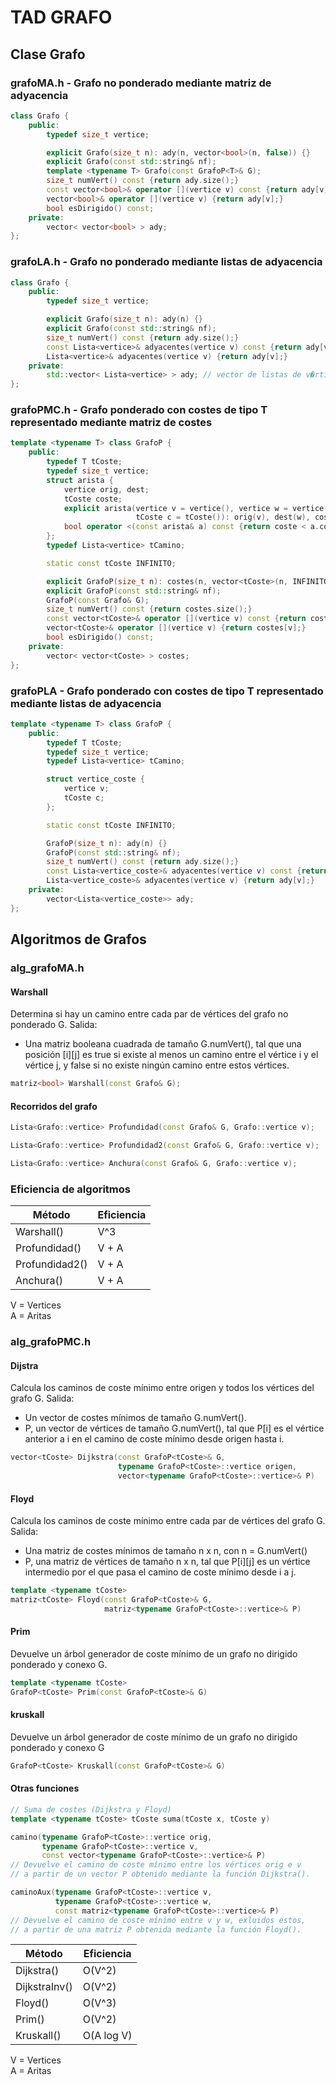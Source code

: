 # TAD GRAFO

## Clase Grafo

### grafoMA.h - Grafo no ponderado mediante matriz de adyacencia

```cpp
class Grafo {
    public:
        typedef size_t vertice;

        explicit Grafo(size_t n): ady(n, vector<bool>(n, false)) {}
        explicit Grafo(const std::string& nf);
        template <typename T> Grafo(const GrafoP<T>& G);
        size_t numVert() const {return ady.size();}
        const vector<bool>& operator [](vertice v) const {return ady[v];}
        vector<bool>& operator [](vertice v) {return ady[v];}
        bool esDirigido() const;
    private:
        vector< vector<bool> > ady;
};
```

### grafoLA.h - Grafo no ponderado mediante listas de adyacencia

```cpp
class Grafo {
    public:
        typedef size_t vertice;

        explicit Grafo(size_t n): ady(n) {}
        explicit Grafo(const std::string& nf);
        size_t numVert() const {return ady.size();}
        const Lista<vertice>& adyacentes(vertice v) const {return ady[v];}
        Lista<vertice>& adyacentes(vertice v) {return ady[v];}
    private:
        std::vector< Lista<vertice> > ady; // vector de listas de v�rtices
};
```

### grafoPMC.h - Grafo ponderado con costes de tipo T representado mediante matriz de costes

```cpp
template <typename T> class GrafoP {
    public:
        typedef T tCoste;
        typedef size_t vertice;
        struct arista {
            vertice orig, dest;
            tCoste coste;
            explicit arista(vertice v = vertice(), vertice w = vertice(),
                            tCoste c = tCoste()): orig(v), dest(w), coste(c) {}
            bool operator <(const arista& a) const {return coste < a.coste;}
        };
        typedef Lista<vertice> tCamino;

        static const tCoste INFINITO;

        explicit GrafoP(size_t n): costes(n, vector<tCoste>(n, INFINITO)) {}
        explicit GrafoP(const std::string& nf);
        GrafoP(const Grafo& G);
        size_t numVert() const {return costes.size();}
        const vector<tCoste>& operator [](vertice v) const {return costes[v];}
        vector<tCoste>& operator [](vertice v) {return costes[v];}
        bool esDirigido() const;
    private:
        vector< vector<tCoste> > costes;
};
```

### grafoPLA - Grafo ponderado con costes de tipo T representado mediante listas de adyacencia

```cpp
template <typename T> class GrafoP {
    public:
        typedef T tCoste;
        typedef size_t vertice;
        typedef Lista<vertice> tCamino;

        struct vertice_coste {
            vertice v;
            tCoste c;
        };

        static const tCoste INFINITO;

        GrafoP(size_t n): ady(n) {}
        GrafoP(const std::string& nf);
        size_t numVert() const {return ady.size();}
        const Lista<vertice_coste>& adyacentes(vertice v) const {return ady[v];}
        Lista<vertice_coste>& adyacentes(vertice v) {return ady[v];}
    private:
        vector<Lista<vertice_coste>> ady;
};
```

## Algoritmos de Grafos

### alg_grafoMA.h

#### Warshall

Determina si hay un camino entre cada par de vértices del grafo no ponderado G.
Salida:

- Una matriz booleana cuadrada de tamaño G.numVert(), tal que una posición
[i][j] es true si existe al menos un camino entre el vértice i y el vértice j, y
false si no existe ningún camino entre estos vértices.

```cpp
matriz<bool> Warshall(const Grafo& G);
```

#### Recorridos del grafo

```cpp
Lista<Grafo::vertice> Profundidad(const Grafo& G, Grafo::vertice v);
```

```cpp
Lista<Grafo::vertice> Profundidad2(const Grafo& G, Grafo::vertice v);
```

```cpp
Lista<Grafo::vertice> Anchura(const Grafo& G, Grafo::vertice v);
```

### Eficiencia de algoritmos

| Método             | Eficiencia     |
|--------------------|----------------|
| Warshall()         | V^3            |
| Profundidad()      | V + A          |
| Profundidad2()     | V + A          |
| Anchura()          | V + A          |

V = Vertices  
A = Aritas

### alg_grafoPMC.h

#### Dijstra

Calcula los caminos de coste mínimo entre origen y todos los vértices del grafo G.
Salida:

- Un vector de costes mínimos de tamaño G.numVert().
- P, un vector de vértices de tamaño G.numVert(), tal que P[i] es el vértice
anterior a i en el camino de coste mínimo desde origen hasta i.

```cpp
vector<tCoste> Dijkstra(const GrafoP<tCoste>& G,
                        typename GrafoP<tCoste>::vertice origen,
                        vector<typename GrafoP<tCoste>::vertice>& P)
```

#### Floyd

Calcula los caminos de coste mínimo entre cada par de vértices del grafo G.
Salida:

- Una matriz de costes mínimos de tamaño n x n, con n = G.numVert()
- P, una matriz de vértices de tamaño n x n, tal que P[i][j] es un vértice
intermedio por el que pasa el camino de coste mínimo desde i a j.

```cpp
template <typename tCoste>
matriz<tCoste> Floyd(const GrafoP<tCoste>& G,
                     matriz<typename GrafoP<tCoste>::vertice>& P)
```

#### Prim

Devuelve un árbol generador de coste mínimo de un grafo no dirigido ponderado
y conexo G.

```cpp
template <typename tCoste>
GrafoP<tCoste> Prim(const GrafoP<tCoste>& G)
```

#### kruskall

Devuelve un árbol generador de coste mínimo de un grafo no dirigido ponderado
y conexo G

```cpp
GrafoP<tCoste> Kruskall(const GrafoP<tCoste>& G)
```

#### Otras funciones

```cpp
// Suma de costes (Dijkstra y Floyd)
template <typename tCoste> tCoste suma(tCoste x, tCoste y)

camino(typename GrafoP<tCoste>::vertice orig,
       typename GrafoP<tCoste>::vertice v,
       const vector<typename GrafoP<tCoste>::vertice>& P)
// Devuelve el camino de coste mínimo entre los vértices orig e v
// a partir de un vector P obtenido mediante la función Dijkstra().

caminoAux(typename GrafoP<tCoste>::vertice v,
          typename GrafoP<tCoste>::vertice w,
          const matriz<typename GrafoP<tCoste>::vertice>& P)
// Devuelve el camino de coste mínimo entre v y w, exluidos estos,
// a partir de una matriz P obtenida mediante la función Floyd().
```

| Método             | Eficiencia     |
|--------------------|----------------|
| Dijkstra()         | O(V^2)         |
| DijkstraInv()      | O(V^2)         |
| Floyd()            | O(V^3)         |
| Prim()             | O(V^2)         |
| Kruskall()         | O(A log V)     |

V = Vertices  
A = Aritas
